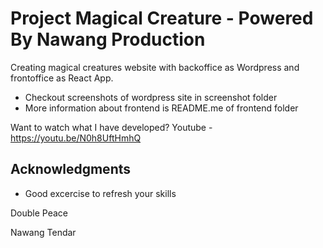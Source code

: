 # Project Magical Creature - Powered By Nawang Production

Creating magical creatures website with backoffice as Wordpress and frontoffice as React App.

* Checkout screenshots of wordpress site in screenshot folder
* More information about frontend is README.me of frontend folder




Want to watch what I have developed?
Youtube - https://youtu.be/N0h8UftHmhQ


## Acknowledgments
* Good excercise to refresh your skills


Double Peace

Nawang Tendar

